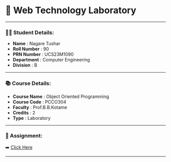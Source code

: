 # 📘 Web Technology Laboratory

---

### 🧑‍🎓 Student Details:

- **Name**          : Nagare Tushar  
- **Roll Number**   : 90  
- **PRN Number**    : UCS23M1090  
- **Department**    : Computer Engineering  
- **Division**      : B  

---

### 📚 Course Details:

- **Course Name**   : Object Oriented Programming
- **Course Code**   : PCCO304
- **Faculty**       : Prof.B.B.Kotame 
- **Credits**       : 2  
- **Type**          : Laboratory  


---

### 📎 Assignment:

➡️ [Click Here](https://github.com/Tushar-3612/object-oriented-programming)

---

